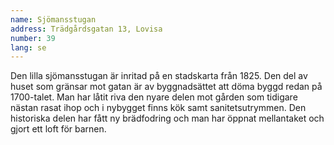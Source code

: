 ```yaml
---
name: Sjömansstugan
address: Trädgårdsgatan 13, Lovisa
number: 39
lang: se
---
```

Den lilla sjömansstugan är inritad på en stadskarta från 1825. Den del av huset som gränsar mot gatan är av byggnadsättet att döma byggd redan på 1700-talet. Man har låtit riva den nyare delen mot gården som tidigare nästan rasat ihop och i nybygget finns kök samt sanitetsutrymmen. Den historiska delen har fått ny brädfodring och man har öppnat mellantaket och gjort ett loft för barnen.